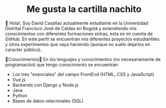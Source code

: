 <center><h1>Me gusta la cartilla nachito</h1></center>

👋 Hola!, 
Soy David Casallas actualmente estudiante en la Universidad Distrital Francisco José de Caldas en Bogotá y extendiendo mis conocimientos con diferentes formaciones extras, esta es mi cuenta de GitHub.
En este perfil se encuentran mis diferentes proyectos estudiantiles y otros experimentos que vaya haciendo (aunque no suelo dejarlos en caracter público).

🤖Conocimientos🤖
En los lenguajes y conocimientos (no necesariamente de programación) que tengo conocimiento se encuentran:
 - Los tres "esenciales" del campo FrontEnd (HTML, CSS y JavaScript)
 - Vue.js
 - Backends con Django y Node.js
 - Java
 - Python
 - Bases de datos relacionales (SQL)
